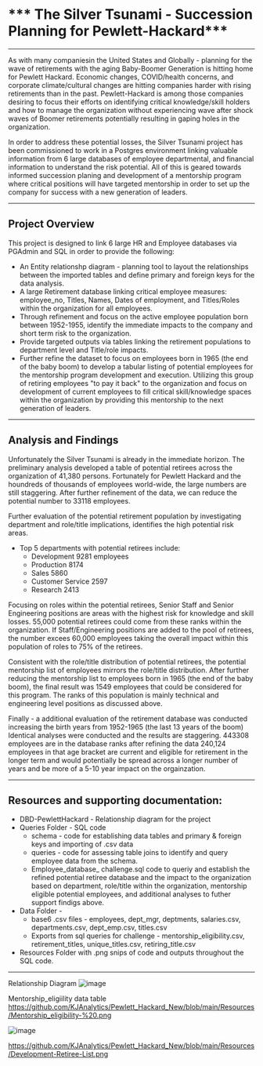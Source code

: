 # *** The Silver Tsunami - Succession Planning for Pewlett-Hackard***
_____________________________________________________________________________________________________________________________
As with many companiesin the United States and Globally - planning for the wave of retirements with the aging Baby-Boomer Generation is hitting home for Pewlett Hackard. Economic changes, COVID/health concerns, and corporate climate/cultural changes are hitting companies harder with rising retirements than in the past. Pewlett-Hackard is among those companies desiring to focus their efforts on identifying critical knowledge/skill holders and how to manage the organization without experiencing wave after shock waves of Boomer retirements potentially resulting in gaping holes in the organization. 

In order to address these potential losses, the Silver Tsunami project has been commissioned to work in a Postgres environment linking valuable information from 6 large databases of employee departmental, and financial information to understand the risk potential. All of this is geared towards informed succession planing and development of a mentorship program where critical positions will have targeted mentorship in order to set up the company for success with a new generation of leaders.

______________________________________________________________________________________________________________________________
## Project Overview
This project is designed to link 6 large HR and Employee databases via PGAdmin and SQL in order to provide the following:
- An Entity relationshp diagram - planning tool to layout the relationships between the imported tables and define primary and foreign keys for the data analysis.
- A large Retirement database linking critical employee measures: employee_no, Titles, Names, Dates of employment, and Titles/Roles within the organization for all employees.
- Through refinement and focus on the active employee population born between 1952-1955, identify the immediate impacts to the company and short term risk to the organization. 
- Provide targeted outputs via tables linking the retirement populations to department level and Title/role impacts.
- Further refine the dataset to focus on employees born in 1965 (the end of the baby boom) to develop a tabular listing of potential employees for the mentorship program development and execution.  Utilizing this group of retiring employees "to pay it back" to the organization and focus on development of current employees to fill critical skill/knowledge spaces within the organization by providing this mentorship to the next generation of leaders. 
______________________________________________________________________________________________________________________________
## Analysis and Findings
Unfortunately the Silver Tsunami is already in the immediate horizon. The preliminary analysis developed a table of potential retirees across the organization of 41,380 persons.  Fortunately for Pewlett Hackard and the houndreds of thousands of employees world-wide, the large numbers are still staggering.  After further refinement of the data, we can reduce the potential number to 33118 employees. 

Further evaluation of the potential retirement population by investigating department and role/title implications, identifies the high potential risk areas.
  - Top 5 departments with potential retirees include:
    - Development         9281 employees
    - Production          8174
    - Sales               5860
    - Customer Service    2597
    - Research            2413

 Focusing on roles within the potential retirees, Senior Staff and Senior Engineering positions are areas with the highest risk for knowledge and skill losses.  55,000 potential retirees could come from these ranks within the organization.  If Staff/Engineering positions are added to the pool of retirees, the number excees 60,000 employees taking the overall impact within this population of roles to 75% of the retirees.  
 
 Consistent with the role/title distribution of potential retirees, the potential mentorship list of employees mirrors the role/title distribution.  After further reducing the mentorship list to employees born in 1965 (the end of the baby boom), the final result was 1549 employees that could be considered for this program.  The ranks of this population is mainly technical and engineering level positions as discussed above.

Finally - a additional evaluation of the retirement database was conducted increasing the birth years from 1952-1965 (the last 13 years of the boom)  Identical analyses were conducted and the results are staggering.  443308 employees are in the database ranks after refining the data 240,124 employees in that age bracket are current and eligible for retirement in the longer term and would potentially be spread across a longer number of years and be more of a 5-10 year impact on the orgainzation.
________________________________________________________________________________________________________________
## Resources and supporting documentation:
- DBD-PewlettHackard - Relationship diagram for the project
- Queries Folder - SQL code
  -  schema - code for establishing data tables and primary & foreign keys and importing of .csv data
  -  queries - code for assessing table joins to identify and query employee data from the schema.  
  - Employee_database_ challenge.sql code to queriy and establish the refined potential retiree database and the impact to the organization based on department, role/title within the organization, mentorship eligible potential employees, and additional analyses to futher support findigs above.
- Data Folder - 
  - base6 .csv files - employees, dept_mgr, deptments, salaries.csv, departments.csv, dept_emp.csv, titles.csv
  - Exports from sql queries for challenge - mentorship_eligibility.csv, retirement_titles, unique_titles.csv, retiring_title.csv
- Resources Folder with .png snips of code and outputs throughout the SQL code.

________________________________________________________________________________________________________________
  Relationship Diagram    ![image](https://user-images.githubusercontent.com/106294465/179173779-abebd077-8fe7-49be-833a-1be86d23fcef.png)
  
Mentorship_eligiility data table     https://github.com/KJAnalytics/Pewlett_Hackard_New/blob/main/Resources/Mentorship_eligibility-%20.png

![image](https://user-images.githubusercontent.com/106294465/179175944-36cb6527-7da7-472f-82e4-4a9fae90002b.png)

https://github.com/KJAnalytics/Pewlett_Hackard_New/blob/main/Resources/Development-Retiree-List.png
